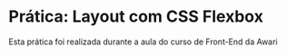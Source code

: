 # Prática: Layout com CSS Flexbox 
Esta prática foi realizada durante a aula do curso de Front-End da Awari